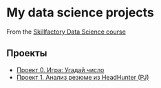 # My data science projects

From the [Skillfactory Data Science course](https://skillfactory.ru/data-scientist)

## Проекты

* [Проект 0. Игра: Угадай число](./project_0)
* [Проект 1. Анализ резюме из HeadHunter (PJ)](./project_1)
